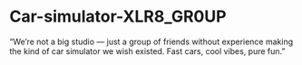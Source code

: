 # Car-simulator-XLR8_GR0UP
“We’re not a big studio — just a group of friends without experience making the kind of car simulator we wish existed. Fast cars, cool vibes, pure fun.” 
